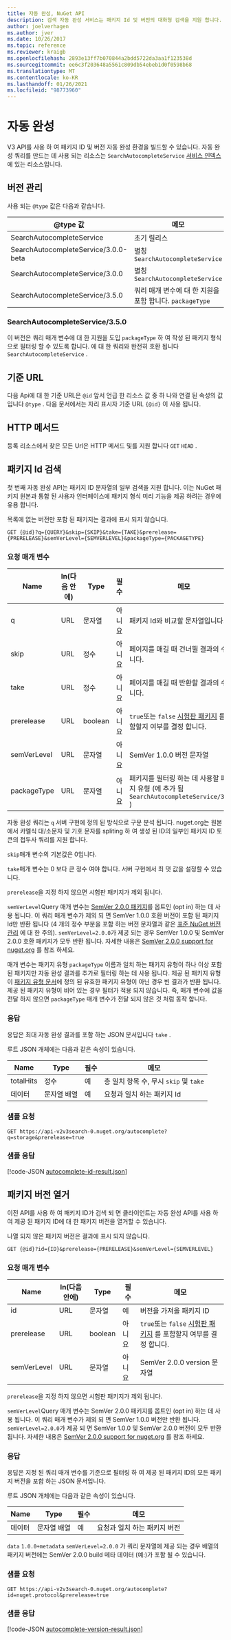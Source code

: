 ```yaml
---
title: 자동 완성, NuGet API
description: 검색 자동 완성 서비스는 패키지 Id 및 버전의 대화형 검색을 지원 합니다.
author: joelverhagen
ms.author: jver
ms.date: 10/26/2017
ms.topic: reference
ms.reviewer: kraigb
ms.openlocfilehash: 2893e13ff7b070844a2bdd5722da3aa1f123538d
ms.sourcegitcommit: ee6c3f203648a5561c809db54ebeb1d0f0598b68
ms.translationtype: MT
ms.contentlocale: ko-KR
ms.lasthandoff: 01/26/2021
ms.locfileid: "98773960"
---
```

# <a name="autocomplete"></a>자동 완성

V3 API를 사용 하 여 패키지 ID 및 버전 자동 완성 환경을 빌드할 수 있습니다. 자동 완성 쿼리를 만드는 데 사용 되는 리소스는 `SearchAutocompleteService` [서비스 인덱스](service-index.md)에 있는 리소스입니다.

## <a name="versioning"></a>버전 관리

사용 되는 `@type` 값은 다음과 같습니다.

@type 값                          | 메모
------------------------------------ | -----
SearchAutocompleteService            | 초기 릴리스
SearchAutocompleteService/3.0.0-beta | 별칭 `SearchAutocompleteService`
SearchAutocompleteService/3.0.0   | 별칭 `SearchAutocompleteService`
SearchAutocompleteService/3.5.0      | 쿼리 매개 변수에 대 한 지원을 포함 합니다. `packageType`

### <a name="searchautocompleteservice350"></a>SearchAutocompleteService/3.5.0
이 버전은 쿼리 매개 변수에 대 한 지원을 도입 `packageType` 하 여 작성 된 패키지 형식으로 필터링 할 수 있도록 합니다. 에 대 한 쿼리와 완전히 호환 됩니다 `SearchAutocompleteService` .

## <a name="base-url"></a>기준 URL

다음 Api에 대 한 기준 URL은 `@id` 앞서 언급 한 리소스 값 중 하 나와 연결 된 속성의 값입니다 `@type` . 다음 문서에서는 자리 표시자 기준 URL `{@id}` 이 사용 됩니다.

## <a name="http-methods"></a>HTTP 메서드

등록 리소스에서 찾은 모든 Url은 HTTP 메서드 및를 지원 합니다 `GET` `HEAD` .

## <a name="search-for-package-ids"></a>패키지 Id 검색

첫 번째 자동 완성 API는 패키지 ID 문자열의 일부 검색을 지원 합니다. 이는 NuGet 패키지 원본과 통합 된 사용자 인터페이스에 패키지 형식 미리 기능을 제공 하려는 경우에 유용 합니다.

목록에 없는 버전만 포함 된 패키지는 결과에 표시 되지 않습니다.

```
GET {@id}?q={QUERY}&skip={SKIP}&take={TAKE}&prerelease={PRERELEASE}&semVerLevel={SEMVERLEVEL}&packageType={PACKAGETYPE}
```

### <a name="request-parameters"></a>요청 매개 변수

Name        | In(다음 안에)     | Type    | 필수 | 메모
----------- | ------ | ------- | -------- | -----
q           | URL    | 문자열  | 아니요       | 패키지 Id와 비교할 문자열입니다.
skip        | URL    | 정수 | 아니요       | 페이지를 매길 때 건너뛸 결과의 수입니다.
take        | URL    | 정수 | 아니요       | 페이지를 매길 때 반환할 결과의 수입니다.
prerelease  | URL    | boolean | 아니요       | `true`또는 `false` [시험판 패키지](../create-packages/prerelease-packages.md) 를 포함할지 여부를 결정 합니다.
semVerLevel | URL    | 문자열  | 아니요       | SemVer 1.0.0 버전 문자열 
packageType | URL    | 문자열  | 아니요       | 패키지를 필터링 하는 데 사용할 패키지 유형 (에 추가 됨 `SearchAutocompleteService/3.5.0` )

자동 완성 쿼리는 `q` 서버 구현에 정의 된 방식으로 구문 분석 됩니다. nuget.org는 원본에서 카멜식 대/소문자 및 기호 문자를 spliting 하 여 생성 된 ID의 일부인 패키지 ID 토큰의 접두사 쿼리를 지원 합니다.

`skip`매개 변수의 기본값은 0입니다.

`take`매개 변수는 0 보다 큰 정수 여야 합니다. 서버 구현에서 최 댓 값을 설정할 수 있습니다.

`prerelease`을 지정 하지 않으면 시험판 패키지가 제외 됩니다.

`semVerLevel`Query 매개 변수는 [SemVer 2.0.0 패키지](https://github.com/NuGet/Home/wiki/SemVer2-support-for-nuget.org-%28server-side%29#identifying-semver-v200-packages)를 옵트인 (opt in) 하는 데 사용 됩니다.
이 쿼리 매개 변수가 제외 되 면 SemVer 1.0.0 호환 버전이 포함 된 패키지 Id만 반환 됩니다 (4 개의 정수 부분을 포함 하는 버전 문자열과 같은 [표준 NuGet 버전 관리](../concepts/package-versioning.md) 에 대 한 주의).
`semVerLevel=2.0.0`가 제공 되는 경우 SemVer 1.0.0 및 SemVer 2.0.0 호환 패키지가 모두 반환 됩니다. 자세한 내용은 [SemVer 2.0.0 support for nuget.org](https://github.com/NuGet/Home/wiki/SemVer2-support-for-nuget.org-%28server-side%29) 를 참조 하세요.

매개 변수는 패키지 유형 `packageType` 이름과 일치 하는 패키지 유형이 하나 이상 포함 된 패키지만 자동 완성 결과를 추가로 필터링 하는 데 사용 됩니다.
제공 된 패키지 유형이 [패키지 유형 문서](https://github.com/NuGet/Home/wiki/Package-Type-%5BPacking%5D)에 정의 된 유효한 패키지 유형이 아닌 경우 빈 결과가 반환 됩니다.
제공 된 패키지 유형이 비어 있는 경우 필터가 적용 되지 않습니다. 즉, 매개 변수에 값을 전달 하지 않으면 `packageType` 매개 변수가 전달 되지 않은 것 처럼 동작 합니다.

### <a name="response"></a>응답

응답은 최대 자동 완성 결과를 포함 하는 JSON 문서입니다 `take` .

루트 JSON 개체에는 다음과 같은 속성이 있습니다.

Name      | Type             | 필수 | 메모
--------- | ---------------- | -------- | -----
totalHits | 정수          | 예      | 총 일치 항목 수, 무시 `skip` 및 `take`
데이터      | 문자열 배열 | 예      | 요청과 일치 하는 패키지 Id

### <a name="sample-request"></a>샘플 요청

```
GET https://api-v2v3search-0.nuget.org/autocomplete?q=storage&prerelease=true
```

### <a name="sample-response"></a>샘플 응답

[!code-JSON [autocomplete-id-result.json](./_data/autocomplete-id-result.json)]

## <a name="enumerate-package-versions"></a>패키지 버전 열거

이전 API를 사용 하 여 패키지 ID가 검색 되 면 클라이언트는 자동 완성 API를 사용 하 여 제공 된 패키지 ID에 대 한 패키지 버전을 열거할 수 있습니다.

나열 되지 않은 패키지 버전은 결과에 표시 되지 않습니다.

```
GET {@id}?id={ID}&prerelease={PRERELEASE}&semVerLevel={SEMVERLEVEL}
```

### <a name="request-parameters"></a>요청 매개 변수

Name        | In(다음 안에)     | Type    | 필수 | 메모
----------- | ------ | ------- | -------- | -----
id          | URL    | 문자열  | 예      | 버전을 가져올 패키지 ID
prerelease  | URL    | boolean | 아니요       | `true`또는 `false` [시험판 패키지](../create-packages/prerelease-packages.md) 를 포함할지 여부를 결정 합니다.
semVerLevel | URL    | 문자열  | 아니요       | SemVer 2.0.0 version 문자열 

`prerelease`을 지정 하지 않으면 시험판 패키지가 제외 됩니다.

`semVerLevel`Query 매개 변수는 SemVer 2.0.0 패키지를 옵트인 (opt in) 하는 데 사용 됩니다. 이 쿼리 매개 변수가 제외 되 면 SemVer 1.0.0 버전만 반환 됩니다. `semVerLevel=2.0.0`가 제공 되 면 SemVer 1.0.0 및 SemVer 2.0.0 버전이 모두 반환 됩니다. 자세한 내용은 [SemVer 2.0.0 support for nuget.org](https://github.com/NuGet/Home/wiki/SemVer2-support-for-nuget.org-%28server-side%29) 를 참조 하세요.

### <a name="response"></a>응답

응답은 지정 된 쿼리 매개 변수를 기준으로 필터링 하 여 제공 된 패키지 ID의 모든 패키지 버전을 포함 하는 JSON 문서입니다.

루트 JSON 개체에는 다음과 같은 속성이 있습니다.

Name      | Type             | 필수 | 메모
--------- | ---------------- | -------- | -----
데이터      | 문자열 배열 | 예      | 요청과 일치 하는 패키지 버전

`data` `1.0.0+metadata` `semVerLevel=2.0.0` 가 쿼리 문자열에 제공 되는 경우 배열의 패키지 버전에는 SemVer 2.0.0 build 메타 데이터 (예:)가 포함 될 수 있습니다.

### <a name="sample-request"></a>샘플 요청

```
GET https://api-v2v3search-0.nuget.org/autocomplete?id=nuget.protocol&prerelease=true
```

### <a name="sample-response"></a>샘플 응답

[!code-JSON [autocomplete-version-result.json](./_data/autocomplete-version-result.json)]
